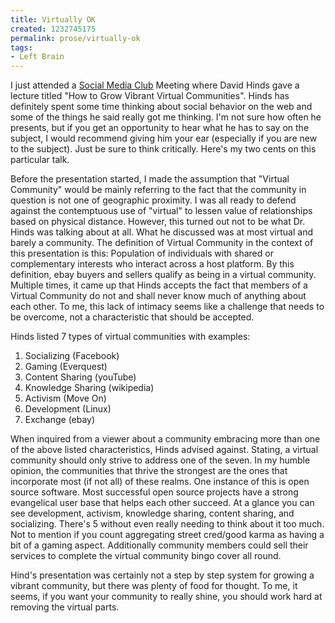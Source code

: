 ```yaml
---
title: Virtually OK
created: 1232745175
permalink: prose/virtually-ok
tags:
- Left Brain
---
```


I just attended a [Social Media Club](http://socialmediaclubsf.org/ "South Florida Social Media Club") Meeting where David Hinds gave a lecture titled "How to Grow Vibrant Virtual Communities". Hinds has definitely spent some time thinking about social behavior on the web and some of the things he said really got me thinking. I'm not sure how often he presents, but if you get an opportunity to hear what he has to say on the subject, I would recommend giving him your ear (especially if you are new to the subject). Just be sure to think critically. Here's my two cents on this particular talk.

Before the presentation started, I made the assumption that "Virtual Community" would be mainly referring to the fact that the community in question is not one of geographic proximity. I was all ready to defend against the contemptuous use of "virtual" to lessen value of relationships based on physical distance. However, this turned out not to be what Dr. Hinds was talking about at all. What he discussed was at most virtual and barely a community. The definition of Virtual Community in the context of this presentation is this: Population of individuals with shared or complementary interests who interact across a host platform. By this definition, ebay buyers and sellers qualify as being in a virtual community. Multiple times, it came up that Hinds accepts the fact that members of a Virtual Community do not and shall never know much of anything about each other. To me, this lack of intimacy seems like a challenge that needs to be overcome, not a characteristic that should be accepted.

Hinds listed 7 types of virtual communities with examples:

1. Socializing (Facebook)
2. Gaming (Everquest)
3. Content Sharing (youTube)
4. Knowledge Sharing (wikipedia)
5. Activism (Move On)
6. Development (Linux)
7. Exchange (ebay)

When inquired from a viewer about a community embracing more than one of the above listed characteristics, Hinds advised against. Stating, a virtual community should only strive to address one of the seven. In my humble opinion, the communities that thrive the strongest are the ones that incorporate most (if not all) of these realms. One instance of this is open source software. Most successful open source projects have a strong evangelical user base that helps each other succeed. At a glance you can see development, activism, knowledge sharing, content sharing, and socializing. There's 5 without even really needing to think about it too much. Not to mention if you count aggregating street cred/good karma as having a bit of a gaming aspect. Additionally community members could sell their services to complete the virtual community bingo cover all round.

Hind's presentation was certainly not a step by step system for growing a vibrant community, but there was plenty of food for thought. To me, it seems, if you want your community to really shine, you should work hard at removing the virtual parts.